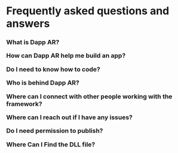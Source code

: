 <h1> Frequently asked questions and answers </h1>

<h3> What is Dapp AR? <br>

How can Dapp AR help me build an app? <br>
  
Do I need to know how to code? <br> 
  
Who is behind Dapp AR? <br> 
  
Where can I connect with other people working with the framework? <br> 
  
Where can I reach out if I have any issues? <br> 
  
Do I need permission to publish? <br> 
  
Where Can I Find the DLL file?<br>
  
